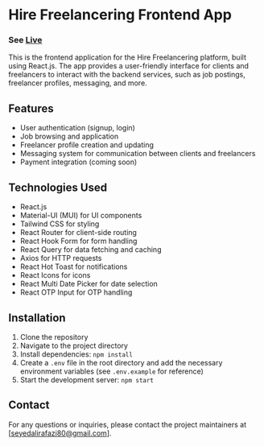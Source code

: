 # Hire Freelancering Frontend App
### See [Live](https://takhasossazan.liara.run/)


This is the frontend application for the Hire Freelancering platform, built using React.js. The app provides a user-friendly interface for clients and freelancers to interact with the backend services, such as job postings, freelancer profiles, messaging, and more.

## Features

- User authentication (signup, login)
- Job browsing and application
- Freelancer profile creation and updating
- Messaging system for communication between clients and freelancers
- Payment integration (coming soon)

## Technologies Used

- React.js
- Material-UI (MUI) for UI components
- Tailwind CSS for styling
- React Router for client-side routing
- React Hook Form for form handling
- React Query for data fetching and caching
- Axios for HTTP requests
- React Hot Toast for notifications
- React Icons for icons
- React Multi Date Picker for date selection
- React OTP Input for OTP handling

## Installation

1. Clone the repository
2. Navigate to the project directory
3. Install dependencies: `npm install`
4. Create a `.env` file in the root directory and add the necessary environment variables (see `.env.example` for reference)
5. Start the development server: `npm start`


## Contact

For any questions or inquiries, please contact the project maintainers at [seyedalirafazi80@gmail.com].
